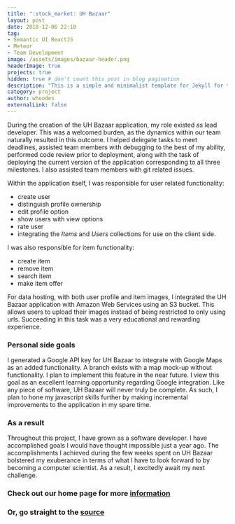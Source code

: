 ```yaml
---
title: ":stock_market: UH Bazaar"
layout: post
date: 2018-12-06 22:10
tag: 
- Semantic UI ReactJS
- Meteor
- Team Development
image: /assets/images/bazaar-header.png
headerImage: true
projects: true
hidden: true # don't count this post in blog pagination
description: "This is a simple and minimalist template for Jekyll for those who likes to eat noodles."
category: project
author: whoodes
externalLink: false
---
```

During the creation of the UH Bazaar application, my role existed as lead developer.  This was a welcomed burden, as the 
dynamics within our team naturally resulted in this outcome.  I helped delegate tasks to meet deadlines, assisted team 
members with debugging to the best of my ability, performed code review prior to deployment, along with the task of 
deploying the current version of the application corresponding to all three milestones.  I also assisted team members 
with git related issues.

Within the application itself, I was responsible for user related functionality:

- create user
- distinguish profile ownership 
- edit profile option 
- show users with view options 
- rate user
- integrating the *Items* and *Users* collections for use on the client side.

I was also responsible for item functionality: 

- create item 
- remove item 
- search item
- make item offer

For data hosting, with both user profile and item images, I integrated the UH Bazaar application with Amazon Web Services
using an S3 bucket.  This allows users to upload their images instead of being restricted to only using urls.  Succeeding 
in this task was a very educational and rewarding experience.

### Personal side goals

I generated a Google API key for UH Bazaar to integrate with Google Maps as an added functionality.
A branch exists with a map mock-up without functionality. I plan to implement this feature in the near future.  I view this
goal as an excellent learning opportunity regarding Google integration.  Like any piece of software, UH Bazaar will never
truly be complete.  As such, I plan to hone my javascript skills further by making incremental improvements to the application
in my spare time.

### As a result

Throughout this project, I have grown as a software developer.  I have accomplished goals I would have thought impossible 
just a year ago.  The accomplishments I achieved during the few weeks spent on UH Bazaar bolstered my exuberance in terms
of what I have to look forward to by becoming a computer scientist.  As a result, I excitedly await my next challenge.

### Check out our home page for more [information <i class="large github icon"></i>](https://uhbazaar.github.io/)

### Or, go straight to the [source <i class="large code branch icon"></i>](https://github.com/uhbazaar)
